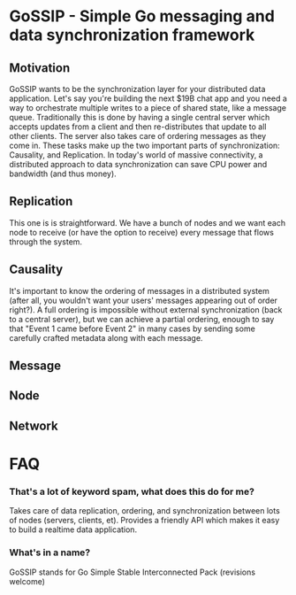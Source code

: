 # GoSSIP - Simple Go messaging and data synchronization framework

## Motivation
GoSSIP wants to be the synchronization layer for your distributed data application. Let's say you're building the next $19B chat app and you need a way to orchestrate multiple writes to a piece of shared state, like a message queue. Traditionally this is done by having a single central server which accepts updates from a client and then re-distributes that update to all other clients. The server also takes care of ordering messages as they come in. These tasks make up the two important parts of synchronization: Causality, and Replication. In today's world of massive connectivity, a distributed approach to data synchronization can save CPU power and bandwidth (and thus money).

## Replication
This one is is straightforward. We have a bunch of nodes and we want each node to receive (or have the option to receive) every message that flows through the system.

## Causality
It's important to know the ordering of messages in a distributed system (after all, you wouldn't want your users' messages appearing out of order right?). A full ordering is impossible without external synchronization (back to a central server), but we can achieve a partial ordering, enough to say that "Event 1 came before Event 2" in many cases by sending some carefully crafted metadata along with each message.

## Message

## Node

## Network

# FAQ

### That's a lot of keyword spam, what does this do for me?

Takes care of data replication, ordering, and synchronization between lots of nodes (servers, clients, et). Provides a friendly API which makes it easy to build a realtime data application.

### What's in a name?

GoSSIP stands for Go Simple Stable Interconnected Pack (revisions welcome)